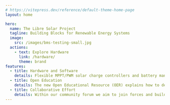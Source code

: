 ```yaml
---
# https://vitepress.dev/reference/default-theme-home-page
layout: home

hero:
  name: The Libre Solar Project
  tagline: Building Blocks for Renewable Energy Systems
  image:
    src: /images/bms-testing-small.jpg
  actions:
    - text: Explore Hardware
      link: /hardware/
      theme: brand
features:
  - title: Hardware and Software
    details: Flexible MPPT/PWM solar charge controllers and battery management systems (BMS) for Li-ion batteries
  - title: Open Education
    details: The new Open Educational Resource (OER) explains how to develop, produce and use components in DC energy systems
  - title: Collaborative Effort
    details: Within our community forum we aim to join forces and build renewable energy components together
---
```


